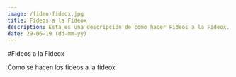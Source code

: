 ```yaml
---
image: /fideo-fideox.jpg
title: Fideos a la Fideox 
description: Esta es una descripción de como hacer Fideos a la Fideox.
date: 29-06-19 (dd-mm-yy)
---
```


#Fideos a la Fideox

Como se hacen los fideos a la fideox